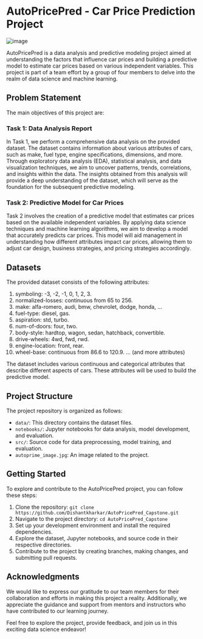 # AutoPricePred - Car Price Prediction Project
![image](https://github.com/Dishantkharkar/AutoPricePred_Capstone/assets/133576329/d67cf1f0-c313-4dfc-9f2d-e2c4de2b8552)

AutoPricePred is a data analysis and predictive modeling project aimed at understanding the factors that influence car prices and building a predictive model to estimate car prices based on various independent variables. This project is part of a team effort by a group of four members to delve into the realm of data science and machine learning.

## Problem Statement

The main objectives of this project are:

### Task 1: Data Analysis Report

In Task 1, we perform a comprehensive data analysis on the provided dataset. The dataset contains information about various attributes of cars, such as make, fuel type, engine specifications, dimensions, and more. Through exploratory data analysis (EDA), statistical analysis, and data visualization techniques, we aim to uncover patterns, trends, correlations, and insights within the data. The insights obtained from this analysis will provide a deep understanding of the dataset, which will serve as the foundation for the subsequent predictive modeling.

### Task 2: Predictive Model for Car Prices

Task 2 involves the creation of a predictive model that estimates car prices based on the available independent variables. By applying data science techniques and machine learning algorithms, we aim to develop a model that accurately predicts car prices. This model will aid management in understanding how different attributes impact car prices, allowing them to adjust car design, business strategies, and pricing strategies accordingly.

## Datasets

The provided dataset consists of the following attributes:

1. symboling: -3, -2, -1, 0, 1, 2, 3.
2. normalized-losses: continuous from 65 to 256.
3. make: alfa-romero, audi, bmw, chevrolet, dodge, honda, ...
4. fuel-type: diesel, gas.
5. aspiration: std, turbo.
6. num-of-doors: four, two.
7. body-style: hardtop, wagon, sedan, hatchback, convertible.
8. drive-wheels: 4wd, fwd, rwd.
9. engine-location: front, rear.
10. wheel-base: continuous from 86.6 to 120.9.
... (and more attributes)

The dataset includes various continuous and categorical attributes that describe different aspects of cars. These attributes will be used to build the predictive model.

## Project Structure

The project repository is organized as follows:

- `data/`: This directory contains the dataset files.
- `notebooks/`: Jupyter notebooks for data analysis, model development, and evaluation.
- `src/`: Source code for data preprocessing, model training, and evaluation.
- `autoprime_image.jpg`: An image related to the project.

## Getting Started

To explore and contribute to the AutoPricePred project, you can follow these steps:

1. Clone the repository: `git clone https://github.com/Dishantkharkar/AutoPricePred_Capstone.git`
2. Navigate to the project directory: `cd AutoPricePred_Capstone`
3. Set up your development environment and install the required dependencies.
4. Explore the dataset, Jupyter notebooks, and source code in their respective directories.
5. Contribute to the project by creating branches, making changes, and submitting pull requests.

## Acknowledgments

We would like to express our gratitude to our team members for their collaboration and efforts in making this project a reality. Additionally, we appreciate the guidance and support from mentors and instructors who have contributed to our learning journey.

Feel free to explore the project, provide feedback, and join us in this exciting data science endeavor!




